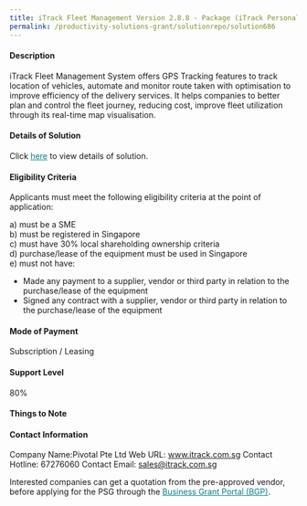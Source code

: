 ```yaml
---
title: iTrack Fleet Management Version 2.8.8 - Package (iTrack Personal)
permalink: /productivity-solutions-grant/solutionrepo/solution686
---
```


#### Description

iTrack Fleet Management System offers GPS Tracking features to track location of vehicles, automate and monitor route taken with optimisation to improve efficiency of the delivery services. It helps companies to better plan and control the fleet journey, reducing cost, improve fleet utilization through its real-time map visualisation.

#### Details of Solution

Click <a href='https://govassist.gobusiness.gov.sg/images/psg/Pivotal_ES_Annex_3_Part_1.pdf' style='color:#037e8a'>here</a> to view details of solution.

#### Eligibility Criteria

Applicants must meet the following eligibility criteria at the point of application:

a) must be a SME <br>
b) must be registered in Singapore <br>
c) must have 30% local shareholding ownership criteria <br>
d) purchase/lease of the equipment must be used in Singapore <br>
e) must not have:
- Made any payment to a supplier, vendor or third party in relation to the purchase/lease of the equipment
- Signed any contract with a supplier, vendor or third party in relation to the purchase/lease of the equipment

#### Mode of Payment
Subscription / Leasing

#### Support Level
80%

#### Things to Note


#### Contact Information
Company Name:Pivotal Pte Ltd 
Web URL: www.itrack.com.sg 
Contact Hotline: 67276060 
Contact Email: sales@itrack.com.sg 


Interested companies can get a quotation from the pre-approved vendor, before applying for the PSG through the <a target='_blank' style='color:#037e8a' href='https://www.businessgrants.gov.sg/'>Business Grant Portal (BGP)</a>.
